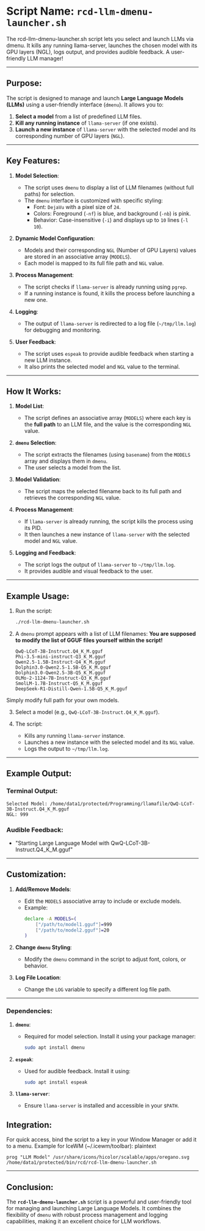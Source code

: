 # **Script Name**: `rcd-llm-dmenu-launcher.sh`

The rcd-llm-dmenu-launcher.sh script lets you select and launch LLMs via dmenu. It kills any running llama-server, launches the chosen model with its GPU layers (NGL), logs output, and provides audible feedback. A user-friendly LLM manager!

---

## **Purpose**:

The script is designed to manage and launch **Large Language Models (LLMs)** using a user-friendly interface (`dmenu`). It allows you to:

1. **Select a model** from a list of predefined LLM files.
2. **Kill any running instance** of `llama-server` (if one exists).
3. **Launch a new instance** of `llama-server` with the selected model and its corresponding number of GPU layers (`NGL`).

---

## **Key Features**:

1. **Model Selection**:

   - The script uses `dmenu` to display a list of LLM filenames (without full paths) for selection.
   - The `dmenu` interface is customized with specific styling:
     - Font: `DejaVu` with a pixel size of `24`.
     - Colors: Foreground (`-nf`) is blue, and background (`-nb`) is pink.
     - Behavior: Case-insensitive (`-i`) and displays up to `10` lines (`-l 10`).

2. **Dynamic Model Configuration**:

   - Models and their corresponding `NGL` (Number of GPU Layers) values are stored in an associative array (`MODELS`).
   - Each model is mapped to its full file path and `NGL` value.

3. **Process Management**:

   - The script checks if `llama-server` is already running using `pgrep`.
   - If a running instance is found, it kills the process before launching a new one.

4. **Logging**:

   - The output of `llama-server` is redirected to a log file (`~/tmp/llm.log`) for debugging and monitoring.

5. **User Feedback**:

   - The script uses `espeak` to provide audible feedback when starting a new LLM instance.
   - It also prints the selected model and `NGL` value to the terminal.

---

## **How It Works**:

1. **Model List**:

   - The script defines an associative array (`MODELS`) where each key is the **full path** to an LLM file, and the value is the corresponding `NGL` value.

2. **`dmenu` Selection**:

   - The script extracts the filenames (using `basename`) from the `MODELS` array and displays them in `dmenu`.
   - The user selects a model from the list.

3. **Model Validation**:

   - The script maps the selected filename back to its full path and retrieves the corresponding `NGL` value.

4. **Process Management**:

   - If `llama-server` is already running, the script kills the process using its PID.
   - It then launches a new instance of `llama-server` with the selected model and `NGL` value.

5. **Logging and Feedback**:

   - The script logs the output of `llama-server` to `~/tmp/llm.log`.
   - It provides audible and visual feedback to the user.

---

## **Example Usage**:

1. Run the script:
   ```bash
   ./rcd-llm-dmenu-launcher.sh
   ```
2. A `dmenu` prompt appears with a list of LLM filenames:
   **You are supposed to modify the list of GGUF files yourself within the script!**
   ```
   QwQ-LCoT-3B-Instruct.Q4_K_M.gguf
   Phi-3.5-mini-instruct-Q3_K_M.gguf
   Qwen2.5-1.5B-Instruct-Q4_K_M.gguf
   Dolphin3.0-Qwen2.5-1.5B-Q5_K_M.gguf
   Dolphin3.0-Qwen2.5-3B-Q5_K_M.gguf
   OLMo-2-1124-7B-Instruct-Q3_K_M.gguf
   SmolLM-1.7B-Instruct-Q5_K_M.gguf
   DeepSeek-R1-Distill-Qwen-1.5B-Q5_K_M.gguf
   ```

Simply modify full path for your own models.

3. Select a model (e.g., `QwQ-LCoT-3B-Instruct.Q4_K_M.gguf`).

4. The script:

   - Kills any running `llama-server` instance.
   - Launches a new instance with the selected model and its `NGL` value.
   - Logs the output to `~/tmp/llm.log`.

---

## **Example Output**:

### Terminal Output:
```
Selected Model: /home/data1/protected/Programming/llamafile/QwQ-LCoT-3B-Instruct.Q4_K_M.gguf
NGL: 999
```

### Audible Feedback:
- "Starting Large Language Model with QwQ-LCoT-3B-Instruct.Q4_K_M.gguf"

---

## **Customization**:
1. **Add/Remove Models**:
   - Edit the `MODELS` associative array to include or exclude models.
   - Example:
     ```bash
     declare -A MODELS=(
         ["/path/to/model1.gguf"]=999
         ["/path/to/model2.gguf"]=20
     )
     ```

2. **Change `dmenu` Styling**:
   - Modify the `dmenu` command in the script to adjust font, colors, or behavior.

3. **Log File Location**:
   - Change the `LOG` variable to specify a different log file path.

---

### **Dependencies**:
1. **`dmenu`**:
   - Required for model selection. Install it using your package manager:
     ```bash
     sudo apt install dmenu
     ```

2. **`espeak`**:
   - Used for audible feedback. Install it using:
     ```bash
     sudo apt install espeak
     ```

3. **`llama-server`**:
   - Ensure `llama-server` is installed and accessible in your `$PATH`.

## Integration:

For quick access, bind the script to a key in your Window Manager or add it to a menu. Example for IceWM (~/.icewm/toolbar):
plaintext
```
prog "LLM Model" /usr/share/icons/hicolor/scalable/apps/oregano.svg /home/data1/protected/bin/rcd/rcd-llm-dmenu-launcher.sh
```

---

## **Conclusion**:

The **`rcd-llm-dmenu-launcher.sh`** script is a powerful and user-friendly tool for managing and launching Large Language Models. It combines the flexibility of `dmenu` with robust process management and logging capabilities, making it an excellent choice for LLM workflows.
